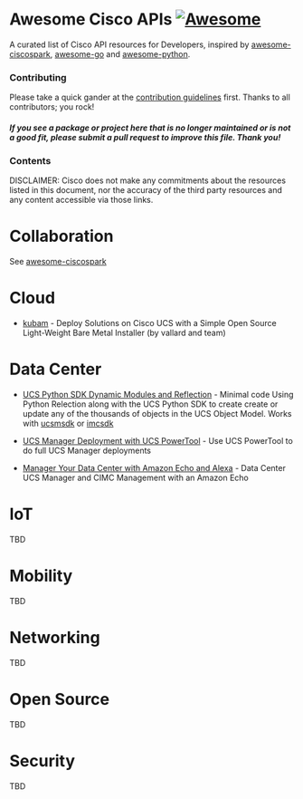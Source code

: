 # Awesome Cisco APIs [![Awesome](https://cdn.rawgit.com/sindresorhus/awesome/d7305f38d29fed78fa85652e3a63e154dd8e8829/media/badge.svg)](https://github.com/sindresorhus/awesome)

A curated list of Cisco API resources for Developers, inspired by [awesome-ciscospark](https://github.com/CiscoDevNet/awesome-ciscospark), [awesome-go](https://github.com/avelino/awesome-go) and [awesome-python](https://github.com/vinta/awesome-python).


### Contributing

Please take a quick gander at the [contribution guidelines](https://github.com/CiscoDevNet/awesome-ciscoapis/blob/master/CONTRIBUTING.md) first. Thanks to all contributors; you rock!

#### *If you see a package or project here that is no longer maintained or is not a good fit, please submit a pull request to improve this file. Thank you!*


### Contents

DISCLAIMER: Cisco does not make any commitments about the resources listed in this document, nor the accuracy of the third party resources and any content accessible via those links.


# Collaboration

See [awesome-ciscospark](https://github.com/CiscoDevNet/awesome-ciscospark)

# Cloud

* [kubam](https://github.com/CiscoUcs/KUBaM) - Deploy Solutions on Cisco UCS with a Simple Open Source Light-Weight Bare Metal Installer (by vallard and team)

# Data Center

* [UCS Python SDK Dynamic Modules and Reflection](https://github.com/movinalot/ucs-config) - Minimal code Using Python Relection along with the UCS Python SDK to create create or update any of the thousands of objects in the UCS Object Model. Works with [ucsmsdk](https://github.com/CiscoUcs/ucsmsdk) or [imcsdk](https://github.com/CiscoUcs/imcsdk)

* [UCS Manager Deployment with UCS PowerTool](https://github.com/movinalot/ucs-deploy-powertool) - Use UCS PowerTool to do full UCS Manager deployments

* [Manager Your Data Center with Amazon Echo and Alexa](https://github.com/movinalot/ucs-alexa) - Data Center UCS Manager and CIMC Management with an Amazon Echo

# IoT

TBD

# Mobility

TBD

# Networking

TBD

# Open Source

TBD

# Security

TBD
